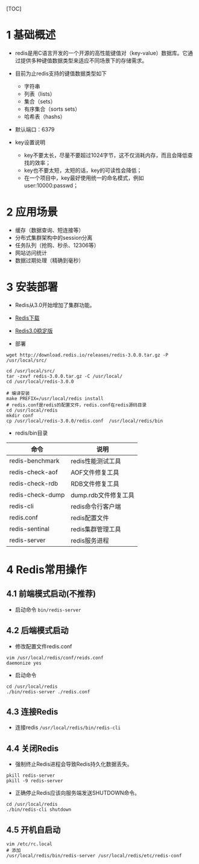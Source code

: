 [TOC]

# 1 基础概述
- redis是用C语言开发的一个开源的高性能键值对（key-value）数据库。它通过提供多种键值数据类型来适应不同场景下的存储需求。

- 目前为止redis支持的键值数据类型如下
    - 字符串
    - 列表（lists）
    - 集合（sets）
    - 有序集合（sorts sets）
    - 哈希表（hashs）

- 默认端口：6379

- key设置说明
    - key不要太长，尽量不要超过1024字节，这不仅消耗内存，而且会降低查找的效率；
    - key也不要太短，太短的话，key的可读性会降低；
    - 在一个项目中，key最好使用统一的命名模式，例如user:10000:passwd；

# 2 应用场景
- 缓存（数据查询、短连接等）
- 分布式集群架构中的session分离
- 任务队列（抢购、秒杀、12306等）
- 网站访问统计
- 数据过期处理（精确到毫秒）

# 3 安装部署
- Redis从3.0开始增加了集群功能。

- [Redis下载](http://download.redis.io)
- [Redis3.0稳定版](http://download.redis.io/releases/redis-3.0.0.tar.gz)

- 部署
```shell
wget http://download.redis.io/releases/redis-3.0.0.tar.gz -P /usr/local/src/

cd /usr/local/src/
tar -zxvf redis-3.0.0.tar.gz -C /usr/local/
cd /usr/local/redis-3.0.0

# 编译安装
make PREFIX=/usr/local/redis install
# redis.conf是redis的配置文件，redis.conf在redis源码目录
cd /usr/local/redis
mkdir conf
cp /usr/local/redis-3.0.0/redis.conf  /usr/local/redis/bin
```

- redis/bin目录

命令 | 说明
---|---
redis-benchmark | redis性能测试工具
redis-check-aof | AOF文件修复工具
redis-check-rdb | RDB文件修复工具
redis-check-dump | dump.rdb文件修复工具
redis-cli | redis命令行客户端
redis.conf | redis配置文件
redis-sentinal | redis集群管理工具
redis-server | redis服务进程


# 4 Redis常用操作
## 4.1 前端模式启动(不推荐)
- 启动命令
`bin/redis-server`

## 4.2 后端模式启动

- 修改配置文件redis.conf
```shell
vim /usr/local/redis/conf/reids.conf
daemonize yes
```

- 启动命令

```shell
cd /usr/local/redis
./bin/redis-server ./redis.conf
```


## 4.3 连接Redis
- 连接redis
`/usr/local/redis/bin/redis-cli`

## 4.4 关闭Redis
- 强制终止Redis进程会导致Redis持久化数据丢失。
```shell
pkill redis-server
pkill -9 redis-server
```

- 正确停止Redis应该向服务端发送SHUTDOWN命令。
```shell
cd /usr/local/redis
./bin/redis-cli shutdown
```

## 4.5 开机自启动
```shell
vim /etc/rc.local
# 添加
/usr/local/redis/bin/redis-server /usr/local/redis/etc/redis-conf
```